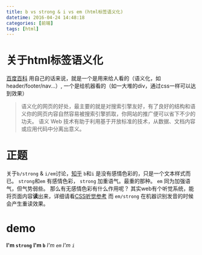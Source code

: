 ```yaml
---
title: b vs strong & i vs em (html标签语义化)
datetime: 2016-04-24 14:48:18
categories: [前端]
tags: [html]
---
```


# 关于html标签语义化
[百度百科](http://baike.baidu.com/link?url=WuGJOFv_8m6MKYsARovHAFV-dD_cR9IIInPoAj8BTcn9mUZ1gsbPKUmgScuTJNGyjMq3vSDz8XpE1RKbGN_7Lq)
用自己的话来说，就是一个是用来给人看的（语义化，如header/footer/nav...）,
一个是给机器看的（如一大堆的div，通过css一样可以达到效果）
> 语义化的网页的好处，最主要的就是对搜索引擎友好，有了良好的结构和语义你的网页内容自然容易被搜索引擎抓取，你网站的推广便可以省下不少的功夫。
语义 Web 技术有助于利用基于开放标准的技术，从数据、文档内容或应用代码中分离出意义。

<!--more-->
# 正题
关于`b/strong` & `i/em`讨论，[知乎](http://www.zhihu.com/question/19551271)
`b`和`i` 是没有感情色彩的，只是一个文本样式而已。
`strong`和`em` 有感情色彩，
`strong` 加重语气。最重的那种。
`em` 同为加强语气，但气势弱些。
那么有无感情色彩有什么作用呢？
其实web有个听觉系统，能将页面内容**读**出来，详细请看[CSS听觉参考](http://www.w3school.com.cn/cssref/css_ref_aural.asp)
而 `em/strong` 在机器识别发音的时候会产生重读效果。
# demo
<strong>I'm `strong`</strong>
<b>I'm `b`</b>
<em>I'm `em`</em>
<i>I'm `i`</i>
